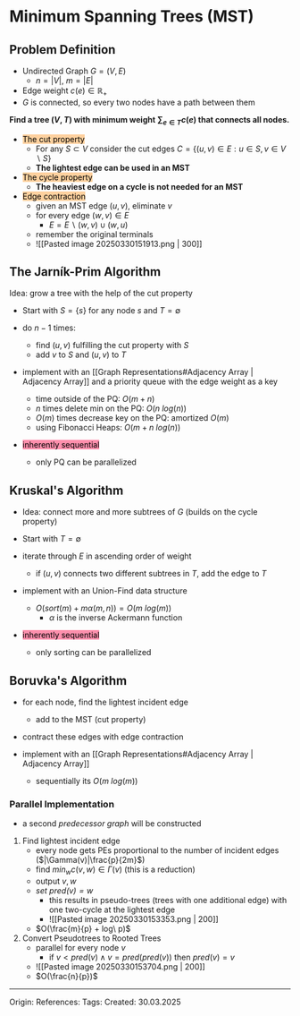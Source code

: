 # Minimum Spanning Trees (MST)

## Problem Definition

- Undirected Graph $G = (V, E)$ 
	- $n = |V|$, $m = |E|$
- Edge weight  $c(e) \in \mathbb{R}_+$ 
- $G$ is connected, so every two nodes have a path between them

**Find a tree $(V, T)$ with minimum weight $\sum_{e \in T} c(e)$ that connects all nodes.**

- <mark style="background: #FFB86CA6;">The cut property</mark>
	- For any $S \subset V$ consider the cut edges $C = \{(u, v) \in E : u \in S, v \in V \backslash S\}$
	- **The lightest edge can be used in an MST**
- <mark style="background: #FFB86CA6;">The cycle property</mark>
	- **The heaviest edge on a cycle is not needed for an MST**
- <mark style="background: #FFB86CA6;">Edge contraction</mark>
	- given an MST edge $(u,v)$, eliminate $v$
	- for every edge $(w,v) \in E$
		- $E = E \backslash (w, v) \cup (w, u)$
	- remember the original terminals
	- ![[Pasted image 20250330151913.png | 300]]

## The Jarník-Prim Algorithm

Idea: grow a tree with the help of the cut property

 - Start with $S = \{s\}$ for any node $s$ and $T = \emptyset$ 
 - do $n-1$ times: 
	 - find $(u,v)$ fulfilling the cut property with $S$
	 - add $v$ to $S$ and $(u,v)$ to $T$

- implement with an [[Graph Representations#Adjacency Array | Adjacency Array]] and a priority queue with the edge weight as a key
	- time outside of the PQ: $O(m+n)$
	- $n$ times delete min on the PQ: $O(n\ log(n))$
	- $O(m)$ times decrease key on the PQ: amortized $O(m)$
	- using Fibonacci Heaps: $O(m + n\ log(n))$ 
- <mark style="background: #FF5582A6;">inherently sequential</mark>
	- only PQ can be parallelized

## Kruskal's Algorithm

- Idea: connect more and more subtrees of $G$ (builds on the cycle property)

- Start with $T = \emptyset$
- iterate through $E$ in ascending order of weight
	- if $(u,v)$ connects two different subtrees in $T$, add the edge to $T$

- implement with an Union-Find data structure
	- $O(sort(m) + m\alpha(m, n)) = O(m\ log(m))$
		- $\alpha$ is the inverse Ackermann function
- <mark style="background: #FF5582A6;">inherently sequential</mark>
	- only sorting can be parallelized

## Boruvka's Algorithm

 - for each node, find the lightest incident edge
	 - add to the MST (cut property)
- contract these edges with edge contraction

- implement with an [[Graph Representations#Adjacency Array | Adjacency Array]] 
	- sequentially its $O(m\ log(m))$

### Parallel Implementation

- a second *predecessor graph* will be constructed

1. Find lightest incident edge
	- every node gets PEs proportional to the number of incident edges ($|\Gamma(v)|\frac{p}{2m}$) 
	- find $min_w c(v,w) \in \Gamma(v)$ (this is a reduction)
	- output $v, w$
	- *set $pred(v) = w$*
		- this results in pseudo-trees (trees with one additional edge) with one two-cycle at the lightest edge
		- ![[Pasted image 20250330153353.png | 200]]
	- $O(\frac{m}{p} + log\ p)$
2. Convert Pseudotrees to Rooted Trees
	- parallel for every node $v$
		- if $v < pred(v) \wedge v = pred(pred(v))$ then $pred(v) = v$
	- ![[Pasted image 20250330153704.png | 200]]
	- $O(\frac{n}{p})$ 
---

Origin: 
References: 
Tags: 
Created: 30.03.2025

